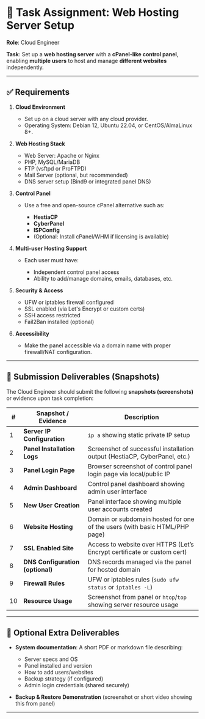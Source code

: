 # 🔧 **Task Assignment: Web Hosting Server Setup**

**Role**: Cloud Engineer

**Task**: Set up a **web hosting server** with a **cPanel-like control panel**, enabling **multiple users** to host and manage **different websites** independently.

---

## ✅ **Requirements**

1. **Cloud Environment**

   - Set up on a cloud server with any cloud provider.
   - Operating System: Debian 12, Ubuntu 22.04, or CentOS/AlmaLinux 8+.

2. **Web Hosting Stack**

   - Web Server: Apache or Nginx
   - PHP, MySQL/MariaDB
   - FTP (vsftpd or ProFTPD)
   - Mail Server (optional, but recommended)
   - DNS server setup (Bind9 or integrated panel DNS)

3. **Control Panel**

   - Use a free and open-source cPanel alternative such as:

     - **HestiaCP**
     - **CyberPanel**
     - **ISPConfig**
     - (Optional: Install cPanel/WHM if licensing is available)

4. **Multi-user Hosting Support**

   - Each user must have:

     - Independent control panel access
     - Ability to add/manage domains, emails, databases, etc.

5. **Security & Access**

   - UFW or iptables firewall configured
   - SSL enabled (via Let's Encrypt or custom certs)
   - SSH access restricted
   - Fail2Ban installed (optional)

6. **Accessibility**

   - Make the panel accessible via a domain name with proper firewall/NAT configuration.

---

## 📸 **Submission Deliverables (Snapshots)**

The Cloud Engineer should submit the following **snapshots (screenshots)** or evidence upon task completion:

| #   | Snapshot / Evidence              | Description                                                                |
| --- | -------------------------------- | -------------------------------------------------------------------------- |
| 1   | **Server IP Configuration**      | `ip a` showing static private IP setup                                     |
| 2   | **Panel Installation Logs**      | Screenshot of successful installation output (HestiaCP, CyberPanel, etc.)  |
| 3   | **Panel Login Page**             | Browser screenshot of control panel login page via local/public IP         |
| 4   | **Admin Dashboard**              | Control panel dashboard showing admin user interface                       |
| 5   | **New User Creation**            | Panel interface showing multiple user accounts created                     |
| 6   | **Website Hosting**              | Domain or subdomain hosted for one of the users (with basic HTML/PHP page) |
| 7   | **SSL Enabled Site**             | Access to website over HTTPS (Let’s Encrypt certificate or custom cert)    |
| 8   | **DNS Configuration (optional)** | DNS records managed via the panel for hosted domain                        |
| 9   | **Firewall Rules**               | UFW or iptables rules (`sudo ufw status` or `iptables -L`)                 |
| 10  | **Resource Usage**               | Screenshot from panel or `htop`/`top` showing server resource usage        |

---

## 📁 **Optional Extra Deliverables**

- **System documentation**: A short PDF or markdown file describing:

  - Server specs and OS
  - Panel installed and version
  - How to add users/websites
  - Backup strategy (if configured)
  - Admin login credentials (shared securely)

- **Backup & Restore Demonstration** (screenshot or short video showing this from panel)

---
